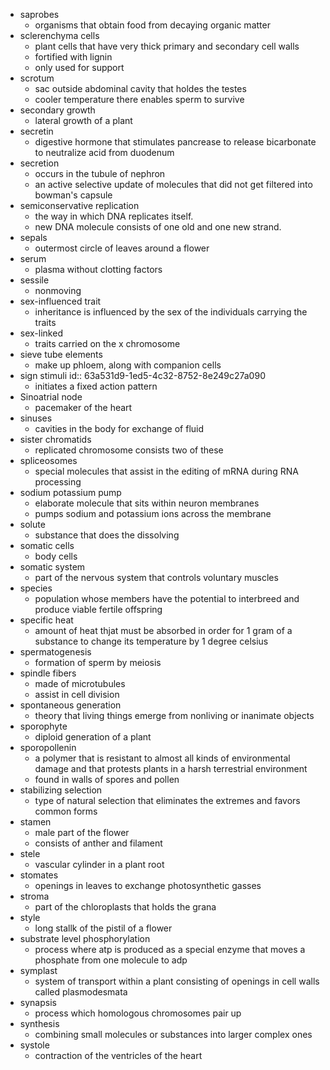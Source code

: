 - saprobes
	- organisms that obtain food from decaying organic matter
- sclerenchyma cells
	- plant cells that have very thick primary and secondary cell walls
	- fortified with lignin
	- only used for support
- scrotum
	- sac outside abdominal cavity that holdes the testes
	- cooler temperature there enables sperm to survive
- secondary growth
	- lateral growth of a plant
- secretin
	- digestive hormone that stimulates pancrease to release bicarbonate to neutralize acid from duodenum
- secretion
	- occurs in the tubule of nephron
	- an active selective update of molecules that did not get filtered into bowman's capsule
- semiconservative replication
	- the way in which DNA replicates itself.
	- new DNA molecule consists of one old and one new strand.
- sepals
	- outermost circle of leaves around a flower
- serum
	- plasma without clotting factors
- sessile
	- nonmoving
- sex-influenced trait
	- inheritance is influenced by the sex of the individuals carrying the traits
- sex-linked
	- traits carried on the x chromosome
- sieve tube elements
	- make up phloem, along with companion cells
- sign stimuli
  id:: 63a531d9-1ed5-4c32-8752-8e249c27a090
	- initiates a fixed action pattern
- Sinoatrial node
	- pacemaker of the heart
- sinuses
	- cavities in the body for exchange of fluid
- sister chromatids
	- replicated chromosome consists two of these
- spliceosomes
	- special molecules that assist in the editing of mRNA during RNA processing
- sodium potassium pump
	- elaborate molecule that sits within neuron membranes
	- pumps sodium and potassium ions across the membrane
- solute
	- substance that does the dissolving
- somatic cells
	- body cells
- somatic system
	- part of the nervous system that controls voluntary muscles
- species
	- population whose members have the potential to interbreed and produce viable fertile offspring
- specific heat
	- amount of heat thjat must be absorbed in order for 1 gram of a substance to change its temperature by 1 degree celsius
- spermatogenesis
	- formation of sperm by meiosis
- spindle fibers
	- made of microtubules
	- assist in cell division
- spontaneous generation
	- theory that living things emerge from nonliving or inanimate objects
- sporophyte
	- diploid generation of a plant
- sporopollenin
	- a polymer that is resistant to almost all kinds of environmental damage and that protests plants in a harsh terrestrial environment
	- found in walls of spores and pollen
- stabilizing selection
	- type of natural selection that eliminates the extremes and favors common forms
- stamen
	- male part of the flower
	- consists of anther and filament
- stele
	- vascular cylinder in a plant root
- stomates
	- openings in leaves to exchange photosynthetic gasses
- stroma
	- part of the chloroplasts that holds the grana
- style
	- long stallk of the pistil of a flower
- substrate level phosphorylation
	- process where atp is produced as a special enzyme that moves a phosphate from one molecule to adp
- symplast
	- system of transport within a plant consisting of openings in cell walls called plasmodesmata
- synapsis
	- process which homologous chromosomes pair up
- synthesis
	- combining small molecules or substances into larger complex ones
- systole
	- contraction of the ventricles of the heart